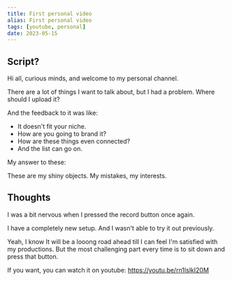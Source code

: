 ```yaml
---
title: First personal video
alias: First personal video
tags: [youtube, personal]
date: 2023-05-15
---
```


## Script?

Hi all, curious minds, and welcome to my personal channel. 

There are a lot of things I want to talk about, but I had a problem. Where should I upload it?

And the feedback to it was like:
- It doesn't fit your niche.
- How are you going to brand it?
- How are these things even connected?
- And the list can go on.

My answer to these:

These are my shiny objects. My mistakes, my interests. 

## Thoughts

I was a bit nervous when I pressed the record button once again.

I have a completely new setup. And I wasn't able to try it out previously.

Yeah, I know It will be a looong road ahead till I can feel I'm satisfied with my productions. But the most challenging part every time is to sit down and press that button.

If you want, you can watch it on youtube: https://youtu.be/rn1IslkI20M